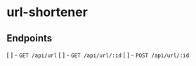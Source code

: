 # url-shortener

## Endpoints

[ ] - `GET /api/url`
[ ] - `GET /api/url/:id`
[ ] - `POST /api/url/:id`
